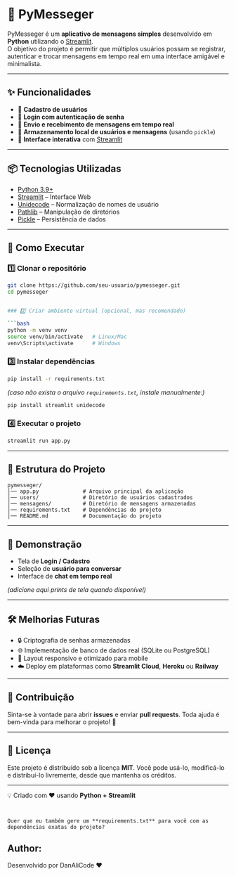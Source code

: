 # 🐍 PyMesseger

PyMesseger é um **aplicativo de mensagens simples** desenvolvido em **Python** utilizando o [Streamlit](https://streamlit.io/).  
O objetivo do projeto é permitir que múltiplos usuários possam se registrar, autenticar e trocar mensagens em tempo real em uma interface amigável e minimalista.

---

## ✨ Funcionalidades

- 👤 **Cadastro de usuários**  
- 🔑 **Login com autenticação de senha**  
- 💬 **Envio e recebimento de mensagens em tempo real**  
- 📂 **Armazenamento local de usuários e mensagens** (usando `pickle`)  
- 📝 **Interface interativa** com [Streamlit](https://streamlit.io/)  

---

## 📦 Tecnologias Utilizadas

- [Python 3.9+](https://www.python.org/)  
- [Streamlit](https://streamlit.io/) – Interface Web  
- [Unidecode](https://pypi.org/project/Unidecode/) – Normalização de nomes de usuário  
- [Pathlib](https://docs.python.org/3/library/pathlib.html) – Manipulação de diretórios  
- [Pickle](https://docs.python.org/3/library/pickle.html) – Persistência de dados  

---

## 🚀 Como Executar

### 1️⃣ Clonar o repositório
```bash
git clone https://github.com/seu-usuario/pymesseger.git
cd pymesseger


### 2️⃣ Criar ambiente virtual (opcional, mas recomendado)

```bash
python -m venv venv
source venv/bin/activate   # Linux/Mac
venv\Scripts\activate      # Windows
```

### 3️⃣ Instalar dependências

```bash
pip install -r requirements.txt
```

*(caso não exista o arquivo `requirements.txt`, instale manualmente:)*

```bash
pip install streamlit unidecode
```

### 4️⃣ Executar o projeto

```bash
streamlit run app.py
```

---

## 📂 Estrutura do Projeto

```
pymesseger/
│── app.py              # Arquivo principal da aplicação
│── users/              # Diretório de usuários cadastrados
│── mensagens/          # Diretório de mensagens armazenadas
│── requirements.txt    # Dependências do projeto
│── README.md           # Documentação do projeto
```

---

## 📸 Demonstração

* Tela de **Login / Cadastro**
* Seleção de **usuário para conversar**
* Interface de **chat em tempo real**

*(adicione aqui prints de tela quando disponível)*

---

## 🛠 Melhorias Futuras

* 🔒 Criptografia de senhas armazenadas
* 🌐 Implementação de banco de dados real (SQLite ou PostgreSQL)
* 📱 Layout responsivo e otimizado para mobile
* ☁️ Deploy em plataformas como **Streamlit Cloud**, **Heroku** ou **Railway**

---

## 🤝 Contribuição

Sinta-se à vontade para abrir **issues** e enviar **pull requests**.
Toda ajuda é bem-vinda para melhorar o projeto! 🚀

---

## 📜 Licença

Este projeto é distribuído sob a licença **MIT**.
Você pode usá-lo, modificá-lo e distribuí-lo livremente, desde que mantenha os créditos.

---

💡 Criado com ❤️ usando **Python + Streamlit**

```


Quer que eu também gere um **requirements.txt** para você com as dependências exatas do projeto?
```
## Author:
Desenvolvido por DanAliCode ❤️
